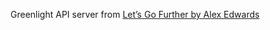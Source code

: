 Greenlight API server from [Let’s Go Further by Alex Edwards](https://lets-go-further.alexedwards.net)
